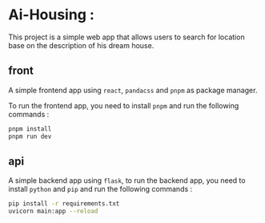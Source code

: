 # Ai-Housing :

This project is a simple web app that allows users to search for location base on the description of his dream house.

## front

A simple frontend app using `react`, `pandacss` and `pnpm` as package manager.

To run the frontend app, you need to install `pnpm` and run the following commands :

```bash
pnpm install
pnpm run dev
```

## api

A simple backend app using `flask`, to run the backend app, you need to install `python` and `pip` and run the following commands :

```bash
pip install -r requirements.txt
uvicorn main:app --reload
```
